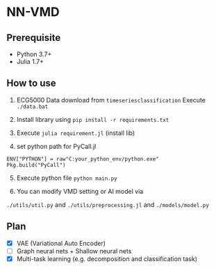 # NN-VMD

## Prerequisite

- Python 3.7+
- Julia 1.7+

## How to use

1. ECG5000 Data download from ```timeseriesclassification``` Execute ```./data.bat```

2. Install library using ```pip install -r requirements.txt```

3. Execute ```julia requirement.jl``` (install lib)

4. set python path for PyCall.jl
```
ENV["PYTHON"] = raw"C:your_python_env/python.exe"
Pkg.build("PyCall")
```

5. Execute python file ```python main.py```

4. You can modify VMD setting or AI model via 

```./utils/util.py``` and ```./utils/preprocessing.jl``` and ```./models/model.py```

## Plan
- [x] VAE (Variational Auto Encoder)
- [ ] Graph neural nets + Shallow neural nets
- [x] Multi-task learning (e.g. decomposition and classification task)